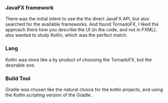 ### JavaFX framework

There was the initial intent to use the the direct JavaFX API, but also searched for the available frameworks.
And found TornadoFX, I liked the approach there how you describe the UI (in the code, and not in FXML), also wanted to 
study Kotlin, which was the perfect match.

### Lang

Kotlin was more like a by product of choosing the TornadoFX, but the desirable one.

### Build Tool

Gradle was chosen like the natural choice for the kotlin projects, and using the Kotlin scripting version of the Gradle. 